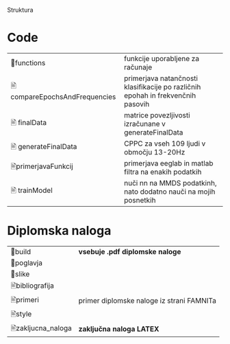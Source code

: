 Struktura

# Code
|||
|--|--|
| 📁functions | funkcije uporabljene za računaje |
| 🖹 compareEpochsAndFrequencies|  primerjava natančnosti klasifikacije po različnih epohah in frekvenčnih pasovih |
| 🖹 finalData |  matrice povezljivosti izračunane v generateFinalData |
| 🖹 generateFinalData |  CPPC za vseh 109 ljudi v območju 13-20Hz |
| 🖹primerjavaFunkcij | primerjava eeglab in matlab filtra na enakih podatkih |
| 🖹 trainModel | nuči nn na MMDS podatkinh, nato dodatno nauči na mojih posnetkih |

#  Diplomska naloga
|||
|--|--|
|📁build | **vsebuje .pdf diplomske naloge**|
|📁poglavja| |
|📁slike| |
|🖹bibliografija| |
|🖹primeri | primer diplomske naloge iz strani FAMNITa|
|🖹style|
|🖹zakljucna_naloga | **zaključna naloga LATEX**|
